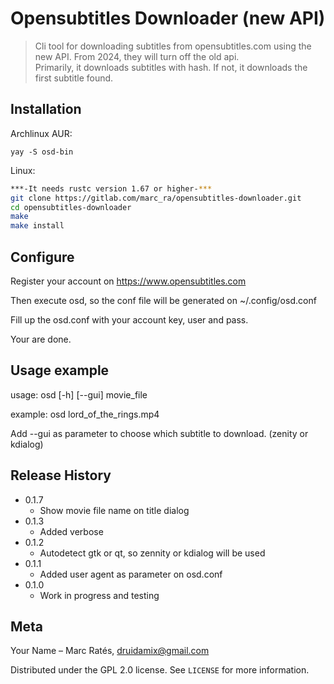 # Opensubtitles Downloader (new API) 
> Cli tool for downloading subtitles from opensubtitles.com using the new API. From 2024, they will turn off the old api.<br>
> Primarily, it downloads subtitles with hash. If not, it downloads the first subtitle found.
## Installation
Archlinux AUR:
```
yay -S osd-bin
```
Linux:

```sh
***-It needs rustc version 1.67 or higher-***
git clone https://gitlab.com/marc_ra/opensubtitles-downloader.git
cd opensubtitles-downloader
make
make install
```
## Configure
Register your account on https://www.opensubtitles.com

Then execute osd, so the conf file will be generated on ~/.config/osd.conf

Fill up the osd.conf with your account key, user and pass.

Your are done.

## Usage example

usage: osd [-h] [--gui] movie_file

example: osd lord_of_the_rings.mp4

Add --gui as parameter to choose which subtitle to download. (zenity or kdialog)

## Release History
* 0.1.7
    * Show movie file name on title dialog
* 0.1.3 
    * Added verbose  
* 0.1.2
    * Autodetect gtk or qt, so zennity or kdialog will be used
* 0.1.1
    * Added user agent as parameter on osd.conf
* 0.1.0
    * Work in progress and testing

## Meta

Your Name – Marc Ratés, druidamix@gmail.com

Distributed under the GPL 2.0 license. See ``LICENSE`` for more information.


